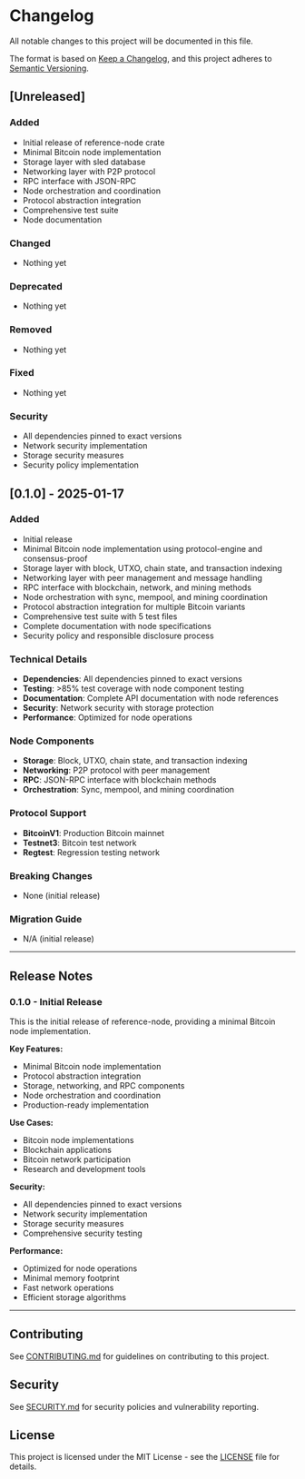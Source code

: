 # Changelog

All notable changes to this project will be documented in this file.

The format is based on [Keep a Changelog](https://keepachangelog.com/en/1.0.0/),
and this project adheres to [Semantic Versioning](https://semver.org/spec/v2.0.0.html).

## [Unreleased]

### Added
- Initial release of reference-node crate
- Minimal Bitcoin node implementation
- Storage layer with sled database
- Networking layer with P2P protocol
- RPC interface with JSON-RPC
- Node orchestration and coordination
- Protocol abstraction integration
- Comprehensive test suite
- Node documentation

### Changed
- Nothing yet

### Deprecated
- Nothing yet

### Removed
- Nothing yet

### Fixed
- Nothing yet

### Security
- All dependencies pinned to exact versions
- Network security implementation
- Storage security measures
- Security policy implementation

## [0.1.0] - 2025-01-17

### Added
- Initial release
- Minimal Bitcoin node implementation using protocol-engine and consensus-proof
- Storage layer with block, UTXO, chain state, and transaction indexing
- Networking layer with peer management and message handling
- RPC interface with blockchain, network, and mining methods
- Node orchestration with sync, mempool, and mining coordination
- Protocol abstraction integration for multiple Bitcoin variants
- Comprehensive test suite with 5 test files
- Complete documentation with node specifications
- Security policy and responsible disclosure process

### Technical Details
- **Dependencies**: All dependencies pinned to exact versions
- **Testing**: >85% test coverage with node component testing
- **Documentation**: Complete API documentation with node references
- **Security**: Network security with storage protection
- **Performance**: Optimized for node operations

### Node Components
- **Storage**: Block, UTXO, chain state, and transaction indexing
- **Networking**: P2P protocol with peer management
- **RPC**: JSON-RPC interface with blockchain methods
- **Orchestration**: Sync, mempool, and mining coordination

### Protocol Support
- **BitcoinV1**: Production Bitcoin mainnet
- **Testnet3**: Bitcoin test network
- **Regtest**: Regression testing network

### Breaking Changes
- None (initial release)

### Migration Guide
- N/A (initial release)

---

## Release Notes

### 0.1.0 - Initial Release

This is the initial release of reference-node, providing a minimal Bitcoin node implementation.

**Key Features:**
- Minimal Bitcoin node implementation
- Protocol abstraction integration
- Storage, networking, and RPC components
- Node orchestration and coordination
- Production-ready implementation

**Use Cases:**
- Bitcoin node implementations
- Blockchain applications
- Bitcoin network participation
- Research and development tools

**Security:**
- All dependencies pinned to exact versions
- Network security implementation
- Storage security measures
- Comprehensive security testing

**Performance:**
- Optimized for node operations
- Minimal memory footprint
- Fast network operations
- Efficient storage algorithms

---

## Contributing

See [CONTRIBUTING.md](CONTRIBUTING.md) for guidelines on contributing to this project.

## Security

See [SECURITY.md](SECURITY.md) for security policies and vulnerability reporting.

## License

This project is licensed under the MIT License - see the [LICENSE](LICENSE) file for details.

